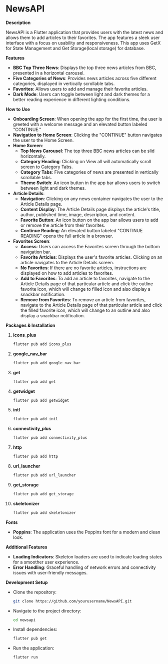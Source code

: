 # NewsAPI

**Description**

NewsAPI is a Flutter application that provides users with the latest news and allows them to add articles to their favorites. The app features a sleek user interface with a focus on usability and responsiveness. This app uses GetX for State Management and Get Storage(local storage) for database. 

**Features**

- **BBC Top Three News**: Displays the top three news articles from BBC, presented in a horizontal carousel.
- **Five Categories of News**: Provides news articles across five different categories, displayed in vertically scrollable tabs.
- **Favorites**: Allows users to add and manage their favorite articles.
- **Dark Mode**: Users can toggle between light and dark themes for a better reading experience in different lighting conditions.

**How to Use**

- **Onboarding Screen**: When opening the app for the first time, the user is greeted with a welcome message and an elevated button labeled "CONTINUE."
- **Navigation to Home Screen**: Clicking the "CONTINUE" button navigates the user to the Home Screen.
- **Home Screen**:
  - **Top News Carousel**: The top three BBC news articles can be slid horizontally.
  - **Category Heading**: Clicking on View all will automatically scroll screen to Category Tabs.
  - **Category Tabs**: Five categories of news are presented in vertically scrollable tabs.
  - **Theme Switch**: An icon button in the app bar allows users to switch between light and dark themes.
- **Article Details**:
  - **Navigation**: Clicking on any news container navigates the user to the Article Details page.
  - **Content Display**: The Article Details page displays the article's title, author, published time, image, description, and content.
  - **Favorite Button**: An icon button on the app bar allows users to add or remove the article from their favorites.
  - **Continue Reading**: An elevated button labeled "CONTINUE READING" opens the full article in a browser.
- **Favorites Screen**:
  - **Access**: Users can access the Favorites screen through the bottom navigation bar.
  - **Favorite Articles**: Displays the user's favorite articles. Clicking on an article navigates to the Article Details screen.
  - **No Favorites**: If there are no favorite articles, instructions are displayed on how to add articles to favorites.
  - **Add to Favorites**: To add an article to favorites, navigate to the Article Details page of that particular article and click the outline favorite icon, which will change to filled icon and also display a snackbar notification.
  - **Remove from Favorites**: To remove an article from favorites, navigate to the Article Details page of that particular article and click the filled favorite icon, which will change to an outline and also display a snackbar notification.

**Packages & Installation**

1. **icons_plus**
   ```bash
   flutter pub add icons_plus
   ```
2. **google_nav_bar**
   ```bash
   flutter pub add google_nav_bar
   ```
3. **get**
   ```bash
   flutter pub add get
   ```
4. **getwidget**
   ```bash
   flutter pub add getwidget
   ```
5. **intl**
   ```bash
   flutter pub add intl
   ```
6. **connectivity_plus**
   ```bash
   flutter pub add connectivity_plus
   ```
7. **http**
   ```bash
   flutter pub add http
   ```
8. **url_launcher**
   ```bash
   flutter pub add url_launcher
   ```
9. **get_storage**
   ```bash
   flutter pub add get_storage
   ```
10. **skeletonizer**
    ```bash
    flutter pub add skeletonizer
    ```

**Fonts**

- **Poppins**: The application uses the Poppins font for a modern and clean look.

**Additional Features**

- **Loading Indicators**: Skeleton loaders are used to indicate loading states for a smoother user experience.
- **Error Handling**: Graceful handling of network errors and connectivity issues with user-friendly messages.

**Development Setup**

- Clone the repository:
  ```bash
  git clone https://github.com/yourusername/NewsAPI.git
  ```
- Navigate to the project directory:
  ```bash
  cd newsapi
  ```
- Install dependencies:
  ```bash
  flutter pub get
  ```
- Run the application:
  ```bash
  flutter run
  ```
